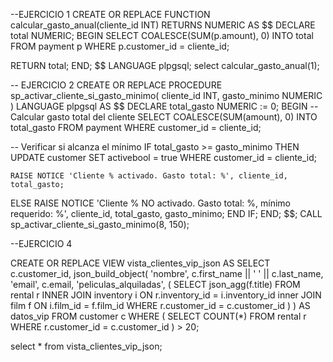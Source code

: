 --EJERCICIO 1
CREATE OR REPLACE FUNCTION calcular_gasto_anual(cliente_id INT)
RETURNS NUMERIC AS $$
DECLARE
  total NUMERIC;
BEGIN
  SELECT COALESCE(SUM(p.amount), 0) INTO total
  FROM payment p
  WHERE p.customer_id = cliente_id;

  RETURN total;
END;
$$ LANGUAGE plpgsql;
select calcular_gasto_anual(1);


-- EJERCICIO 2
CREATE OR REPLACE PROCEDURE sp_activar_cliente_si_gasto_minimo(
  cliente_id INT,
  gasto_minimo NUMERIC
)
LANGUAGE plpgsql AS $$
DECLARE
  total_gasto NUMERIC := 0;
BEGIN
  -- Calcular gasto total del cliente
  SELECT COALESCE(SUM(amount), 0)
  INTO total_gasto
  FROM payment
  WHERE customer_id = cliente_id;

  -- Verificar si alcanza el mínimo
  IF total_gasto >= gasto_minimo THEN
    UPDATE customer
    SET activebool = true
    WHERE customer_id = cliente_id;

    RAISE NOTICE 'Cliente % activado. Gasto total: %', cliente_id, total_gasto;
  ELSE
    RAISE NOTICE 'Cliente % NO activado. Gasto total: %, mínimo requerido: %',
      cliente_id, total_gasto, gasto_minimo;
  END IF;
END;
$$;
CALL sp_activar_cliente_si_gasto_minimo(8, 150);

--EJERCICIO 4


CREATE OR REPLACE VIEW vista_clientes_vip_json AS
SELECT 
  c.customer_id,
  json_build_object(
    'nombre', c.first_name || ' ' || c.last_name,
    'email', c.email,
    'peliculas_alquiladas', (
      SELECT json_agg(f.title)
      FROM rental r
     INNER JOIN inventory i ON r.inventory_id = i.inventory_id
     inner JOIN film f ON i.film_id = f.film_id
      WHERE r.customer_id = c.customer_id
    )
  ) AS datos_vip
FROM customer c
WHERE (
  SELECT COUNT(*) 
  FROM rental r 
  WHERE r.customer_id = c.customer_id
) > 20;

select * 
from vista_clientes_vip_json;